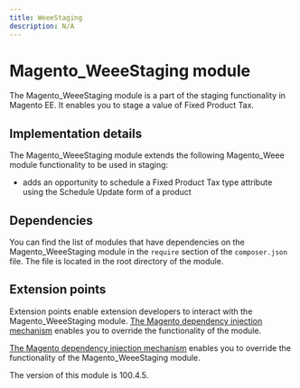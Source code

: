 ```yaml
---
title: WeeeStaging
description: N/A
---
```


# Magento_WeeeStaging module

The Magento_WeeeStaging module is a part of the staging functionality in Magento EE. It enables you to stage a value of Fixed Product Tax.

## Implementation details

The Magento_WeeeStaging module extends the following Magento_Weee module functionality to be used in staging:

- adds an opportunity to schedule a Fixed Product Tax type attribute using the Schedule Update form of a product

## Dependencies

You can find the list of modules that have dependencies on the Magento_WeeeStaging module in the `require` section of the `composer.json` file. The file is located in the root directory of the module.

## Extension points

Extension points enable extension developers to interact with the Magento_WeeeStaging module. [The Magento dependency injection mechanism](https://developer.adobe.com/commerce/php/development/components/dependency-injection/) enables you to override the functionality of the module.

[The Magento dependency injection mechanism](https://developer.adobe.com/commerce/php/development/components/dependency-injection/) enables you to override the functionality of the Magento_WeeeStaging module.

<InlineAlert slots="text" />
The version of this module is 100.4.5.

